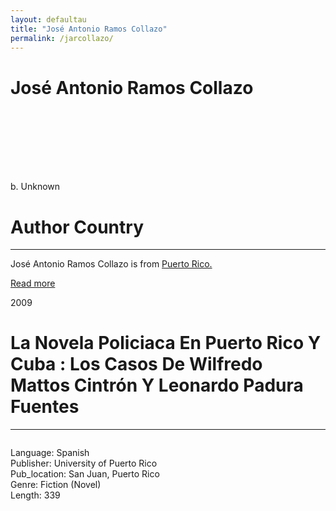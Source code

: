 ```yaml
---
layout: defaultau
title: "José Antonio Ramos Collazo"
permalink: /jarcollazo/
---
```

<!-- partial:index.partial.html -->
<div class="content">
     <h1>José Antonio Ramos Collazo</h1>
    <div class="quote">
        <div><img src="" class="logo"></div>
    </div>
    <div class="timeline">
        <div style="padding-bottom:100px;"></div>
        <div class="block">
             <div class="date right"><p class="right">b. Unknown</p></div>
            <div class="dot"></div>
            <div class="left first">
            <div class="author_country">
                <h1>Author Country</h1><hr>
          <div class="aclocation">  <p>José Antonio Ramos Collazo is from <a href="{{ site.baseurl }}/37">Puerto Rico.</a></p></div>
              <div class="acreadmore">  <a href="" target="_blank">Read more</a></div>
            </div>
            </div>
   <div class="block">
            <div class="date left"><p class="left">2009</p></div>
            <div class="dot"></div>
            <div class="right">
                <h1>La Novela Policiaca En Puerto Rico Y Cuba : Los Casos De Wilfredo Mattos Cintrón Y Leonardo Padura Fuentes</h1><hr>
                <p><img src=""></p>
                <p>
                Language: Spanish<br/>
                Publisher: University of Puerto Rico<br/>
                Pub_location: San Juan, Puerto Rico<br/>
                Genre: Fiction (Novel)<br/>
                Length: 339<br/>                   </p>
            </div>
        </div>
  <!-- partial -->
<script src='https://cdnjs.cloudflare.com/ajax/libs/jquery/3.1.1/jquery.min.js'></script><script  src="{{ site.baseurl }}/assets/js/authorscript.js"></script>